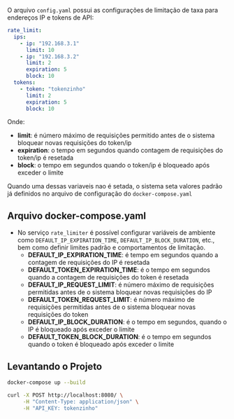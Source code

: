 O arquivo `config.yaml` possui as configurações de limitação de taxa para endereços IP e tokens de API:

```yaml
rate_limit:
  ips:
    - ip: "192.168.3.1"
      limit: 10
    - ip: "192.168.3.2"
      limit: 2
      expiration: 5
      block: 10
  tokens:
    - token: "tokenzinho"
      limit: 2
      expiration: 5
      block: 10
```

Onde: 
- **limit**: é número máximo de requisições permitido antes de o sistema bloquear novas requisições do token/ip
- **expiration**: o tempo em segundos quando contagem de requisições do token/ip é resetada
- **block**: o tempo em segundos quando o token/ip é bloqueado após exceder o limite

Quando uma dessas variaveis nao é setada, o sistema seta valores padrão já definidos no arquivo de configuração do `docker-compose.yaml`

## Arquivo docker-compose.yaml

- No serviço `rate_limiter` é possível configurar variáveis de ambiente como `DEFAULT_IP_EXPIRATION_TIME`, `DEFAULT_IP_BLOCK_DURATION`, etc., bem como definir limites padrão e comportamentos de limitação. 
  - **DEFAULT_IP_EXPIRATION_TIME**: é tempo em segundos quando a contagem de requisições do IP é resetada
  - **DEFAULT_TOKEN_EXPIRATION_TIME**: é o tempo em segundos quando a contagem de requisições do token é resetada
  - **DEFAULT_IP_REQUEST_LIMIT**: é número máximo de requisições permitidas antes de o sistema bloquear novas requisições do IP
  - **DEFAULT_TOKEN_REQUEST_LIMIT**: é número máximo de requisições permitidas antes de o sistema bloquear novas requisições do token
  - **DEFAULT_IP_BLOCK_DURATION**: é o tempo em segundos, quando o IP é bloqueado após exceder o limite
  - **DEFAULT_TOKEN_BLOCK_DURATION**: é o tempo em segundos quando o token é bloqueado após exceder o limite

## Levantando o Projeto

```bash
docker-compose up --build
```

```bash
curl -X POST http://localhost:8080/ \
     -H "Content-Type: application/json" \
     -H "API_KEY: tokenzinho"
```